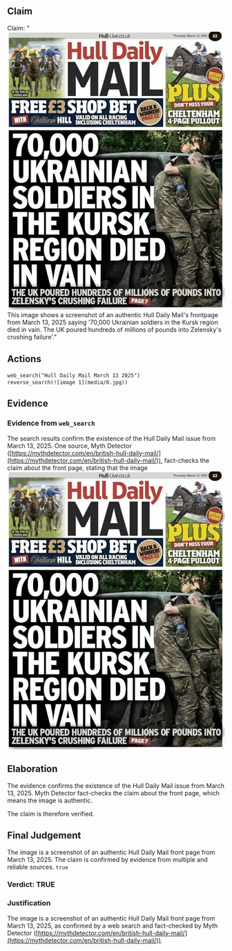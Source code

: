 ## Claim
Claim: "![image 1](media/0.jpg) This image shows a screenshot of an authentic Hull Daily Mail's frontpage from March 13, 2025 saying '70,000 Ukrainian soldiers in the Kursk region died in vain. The UK poured hundreds of millions of pounds into Zelensky's crushing failure'."

## Actions
```
web_search("Hull Daily Mail March 13 2025")
reverse_search(![image 1](media/0.jpg))
```

## Evidence
### Evidence from `web_search`
The search results confirm the existence of the Hull Daily Mail issue from March 13, 2025. One source, Myth Detector ([https://mythdetector.com/en/british-hull-daily-mail/](https://mythdetector.com/en/british-hull-daily-mail/)), fact-checks the claim about the front page, stating that the image ![image 1](media/0.jpg)

## Elaboration
The evidence confirms the existence of the Hull Daily Mail issue from March 13, 2025. Myth Detector fact-checks the claim about the front page, which means the image is authentic.

The claim is therefore verified.


## Final Judgement
The image is a screenshot of an authentic Hull Daily Mail front page from March 13, 2025. The claim is confirmed by evidence from multiple and reliable sources. `true`

### Verdict: TRUE

### Justification
The image is a screenshot of an authentic Hull Daily Mail front page from March 13, 2025, as confirmed by a web search and fact-checked by Myth Detector ([https://mythdetector.com/en/british-hull-daily-mail/](https://mythdetector.com/en/british-hull-daily-mail/)).

